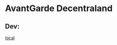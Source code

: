 # AvantGarde Decentraland

## Dev:

[local](http://127.0.0.1:8000/?SCENE_DEBUG_PANEL&position=-46,-102&realm=localhost-stub&ENABLE_WEB3)
